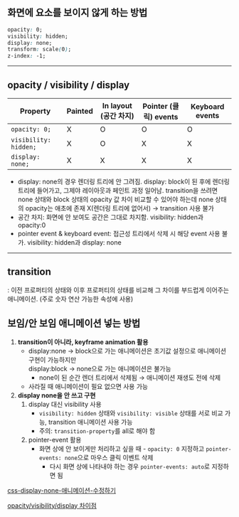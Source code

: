 ## 화면에 요소를 보이지 않게 하는 방법

```css
opacity: 0;
visibility: hidden;
display: none;
transform: scale(0);
z-index: -1;
```

---

## opacity / visibility / display

| Property | Painted | In layout (공간 차지) | Pointer (클릭) events | Keyboard events | 
| --- | --- | --- | --- | --- |
| `opacity: 0;` | X | O | O | O |
| `visibility: hidden;` | X | O | X | X |
| `display: none;` | X | X | X | X |
- display: none의 경우 렌더링 트리에 안 그려짐. display: block이 된 후에 렌더링 트리에 들어가고, 그제야 레이아웃과 페인트 과정 일어남. transition을 쓰려면 none 상태와 block 상태의 opacity 값 차이 비교할 수 있어야 하는데 none 상태의 opacity는 애초에 존재 X(렌더링 트리에 없어서) → transition 사용 불가
- 공간 차지: 화면에 안 보여도 공간은 그대로 차지함. visibility: hidden과 opacity:0
- pointer event & keyboard event: 접근성 트리에서 삭제 시 해당 event 사용 불가. visibility: hidden과 display: none

---

## transition

: 이전 프로퍼티의 상태와 이후 프로퍼티의 상태를 비교해 그 차이를 부드럽게 이어주는 애니메이션. (주로 숫자 연산 가능한 속성에 사용) 

## 보임/안 보임 애니메이션 넣는 방법

1. **transition이 아니라, keyframe animation 활용**
    - display:none → block으로 가는 애니메이션은 초기값 설정으로 애니메이션 구현이 가능하지만 <br />display:block → none으로 가는 애니메이션은 불가능
        - none이 된 순간 렌더 트리에서 삭제됨 → 애니메이션 재생도 전에 삭제
    - 사라질 때 애니메이션이 필요 없으면 사용 가능
2. **display none을 안 쓰고 구현**
    1. display 대신 visibility 사용
        - `visibility: hidden` 상태와 `visibility: visible` 상태를 서로 비교 가능, transition 애니메이션 사용 가능
        - 주의: `transition-property`를 all로 해야 함
    2. pointer-event 활용
        - 화면 상에 안 보이게만 처리하고 싶을 때 - `opacity: 0` 지정하고 `pointer-events: none`으로 마우스 클릭 이벤트 삭제
            - 다시 화면 상에 나타내야 하는 경우 `pointer-events: auto`로 지정하면 됨

[css-display-none-애니메이션-수정하기](https://songsong.dev/entry/css-display-none-%EC%95%A0%EB%8B%88%EB%A9%94%EC%9D%B4%EC%85%98-%EC%88%98%EC%A0%95%ED%95%98%EA%B8%B0)

[opacity/visibility/display 차이점](https://stackoverflow.com/questions/14731049/visibilityhidden-vs-displaynone-vs-opacity0)
